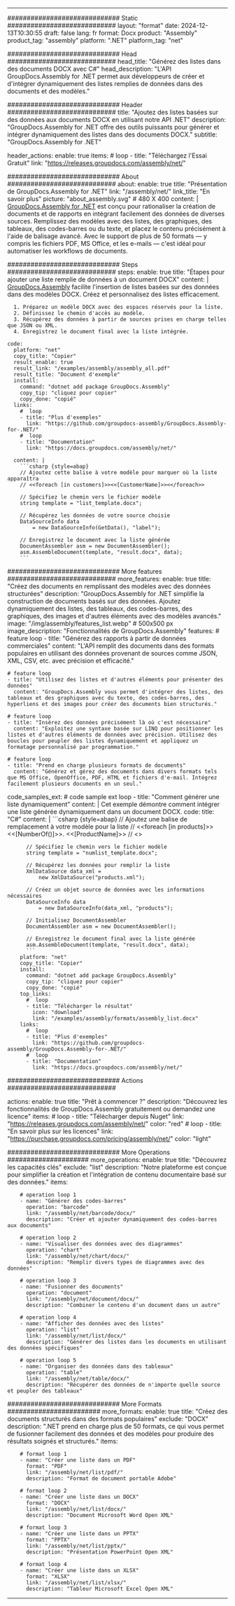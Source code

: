 



---
############################# Static ############################
layout: "format"
date:  2024-12-13T10:30:55
draft: false
lang: fr
format: Docx
product: "Assembly"
product_tag: "assembly"
platform: ".NET"
platform_tag: "net"

############################# Head ############################
head_title: "Générez des listes dans des documents DOCX avec C#"
head_description: "L'API GroupDocs.Assembly for .NET permet aux développeurs de créer et d'intégrer dynamiquement des listes remplies de données dans des documents et des modèles."

############################# Header ############################
title: "Ajoutez des listes basées sur des données aux documents DOCX en utilisant notre API .NET" 
description: "GroupDocs.Assembly for .NET offre des outils puissants pour générer et intégrer dynamiquement des listes dans des documents DOCX."
subtitle: "GroupDocs.Assembly for .NET" 

header_actions:
  enable: true
  items:
    #  loop
    - title: "Téléchargez l'Essai Gratuit"
      link: "https://releases.groupdocs.com/assembly/net/"
      
############################# About ############################
about:
    enable: true
    title: "Présentation de GroupDocs.Assembly for .NET"
    link: "/assembly/net/"
    link_title: "En savoir plus"
    picture: "about_assembly.svg" # 480 X 400
    content: |
       [GroupDocs.Assembly for .NET](/assembly/net/) est conçu pour rationaliser la création de documents et de rapports en intégrant facilement des données de diverses sources. Remplissez des modèles avec des listes, des graphiques, des tableaux, des codes-barres ou du texte, et placez le contenu précisément à l'aide de balisage avancé. Avec le support de plus de 50 formats — y compris les fichiers PDF, MS Office, et les e-mails — c'est idéal pour automatiser les workflows de documents.

############################# Steps ############################
steps:
    enable: true
    title: "Étapes pour ajouter une liste remplie de données à un document DOCX"
    content: |
      [GroupDocs.Assembly](/assembly/net/) facilite l'insertion de listes basées sur des données dans des modèles DOCX. Créez et personnalisez des listes efficacement.
      
      1. Préparez un modèle DOCX avec des espaces réservés pour la liste.
      2. Définissez le chemin d'accès au modèle.
      3. Récupérez des données à partir de sources prises en charge telles que JSON ou XML.
      4. Enregistrez le document final avec la liste intégrée.
   
    code:
      platform: "net"
      copy_title: "Copier"
      result_enable: true
      result_link: "/examples/assembly/assembly_all.pdf"
      result_title: "Document d'exemple"
      install:
        command: "dotnet add package GroupDocs.Assembly"
        copy_tip: "cliquez pour copier"
        copy_done: "copié"
      links:
        #  loop
        - title: "Plus d'exemples"
          link: "https://github.com/groupdocs-assembly/GroupDocs.Assembly-for-.NET/"
        #  loop
        - title: "Documentation"
          link: "https://docs.groupdocs.com/assembly/net/"
          
      content: |
        ```csharp {style=abap}
        // Ajoutez cette balise à votre modèle pour marquer où la liste apparaîtra
        // <<foreach [in customers]>><<[CustomerName]>><</foreach>>

        // Spécifiez le chemin vers le fichier modèle
        string template = "list_template.docx";

        // Récupérez les données de votre source choisie
        DataSourceInfo data 
            = new DataSourceInfo(GetData(), "label");

        // Enregistrez le document avec la liste générée
        DocumentAssembler asm = new DocumentAssembler();
        asm.AssembleDocument(template, "result.docx", data);
        ```            

############################# More features ############################
more_features:
  enable: true
  title: "Créez des documents en remplissant des modèles avec des données structurées"
  description: "GroupDocs.Assembly for .NET simplifie la construction de documents basés sur des données. Ajoutez dynamiquement des listes, des tableaux, des codes-barres, des graphiques, des images et d'autres éléments avec des modèles avancés."
  image: "/img/assembly/features_list.webp" # 500x500 px
  image_description: "Fonctionnalités de GroupDocs.Assembly"
  features:
    # feature loop
    - title: "Générez des rapports à partir de données commerciales"
      content: "L'API remplit des documents dans des formats populaires en utilisant des données provenant de sources comme JSON, XML, CSV, etc. avec précision et efficacité."

    # feature loop
    - title: "Utilisez des listes et d'autres éléments pour présenter des données"
      content: "GroupDocs.Assembly vous permet d'intégrer des listes, des tableaux et des graphiques avec du texte, des codes-barres, des hyperliens et des images pour créer des documents bien structurés."

    # feature loop
    - title: "Insérez des données précisément là où c'est nécessaire"
      content: "Exploitez une syntaxe basée sur LINQ pour positionner les listes et d'autres éléments de données avec précision. Utilisez des boucles pour peupler des listes dynamiquement et appliquez un formatage personnalisé par programmation."

    # feature loop
    - title: "Prend en charge plusieurs formats de documents"
      content: "Générez et gérez des documents dans divers formats tels que MS Office, OpenOffice, PDF, HTML et fichiers d'e-mail. Intégrez facilement plusieurs documents en un seul."
      
  code_samples_ext:
    # code sample ext loop
    - title: "Comment générer une liste dynamiquement"
      content: |
        Cet exemple démontre comment intégrer une liste générée dynamiquement dans un document DOCX.
      code:
        title: "C#"
        content: |
          ```csharp {style=abap}
          // Ajoutez une balise de remplacement à votre modèle pour la liste
          // <<foreach [in products]>><<[NumberOf()]>>. <<[ProductName]>>
          // <</foreach>>

          // Spécifiez le chemin vers le fichier modèle
          string template = "numlist_template.docx";

          // Récupérez les données pour remplir la liste
          XmlDataSource data_xml =
              new XmlDataSource("products.xml");

          // Créez un objet source de données avec les informations nécessaires
          DataSourceInfo data 
              = new DataSourceInfo(data_xml, "products");

          // Initialisez DocumentAssembler
          DocumentAssembler asm = new DocumentAssembler();

          // Enregistrez le document final avec la liste générée
          asm.AssembleDocument(template, "result.docx", data);
          ```
        platform: "net"
        copy_title: "Copier"
        install:
          command: "dotnet add package GroupDocs.Assembly"
          copy_tip: "cliquez pour copier"
          copy_done: "copié"
        top_links:
          #  loop
          - title: "Télécharger le résultat"
            icon: "download"
            link: "/examples/assembly/formats/assembly_list.docx"
        links:
          #  loop
          - title: "Plus d'exemples"
            link: "https://github.com/groupdocs-assembly/GroupDocs.Assembly-for-.NET/"
          #  loop
          - title: "Documentation"
            link: "https://docs.groupdocs.com/assembly/net/"
            

            


############################# Actions ############################

actions:
  enable: true
  title: "Prêt à commencer ?"
  description: "Découvrez les fonctionnalités de GroupDocs.Assembly gratuitement ou demandez une licence"
  items:
    #  loop
    - title: "Télécharger depuis Nuget"
      link: "https://releases.groupdocs.com/assembly/net/"
      color: "red"
        #  loop
    - title: "En savoir plus sur les licences"
      link: "https://purchase.groupdocs.com/pricing/assembly/net/"
      color: "light"


############################# More Operations #####################
more_operations:
    enable: true
    title: "Découvrez les capacités clés"
    exclude: "list"
    description: "Notre plateforme est conçue pour simplifier la création et l'intégration de contenu documentaire basé sur des données."
    items: 
          
        # operation loop 1
        - name: "Générer des codes-barres"
          operation: "barcode"
          link: "/assembly/net/barcode/docx/"
          description: "Créer et ajouter dynamiquement des codes-barres aux documents"

        # operation loop 2
        - name: "Visualiser des données avec des diagrammes"
          operation: "chart"
          link: "/assembly/net/chart/docx/"
          description: "Remplir divers types de diagrammes avec des données"

        # operation loop 3
        - name: "Fusionner des documents"
          operation: "document"
          link: "/assembly/net/document/docx/"
          description: "Combiner le contenu d'un document dans un autre"

        # operation loop 4
        - name: "Afficher des données avec des listes"
          operation: "list"
          link: "/assembly/net/list/docx/"
          description: "Générer des listes dans les documents en utilisant des données spécifiques"

        # operation loop 5
        - name: "Organiser des données dans des tableaux"
          operation: "table"
          link: "/assembly/net/table/docx/"
          description: "Récupérer des données de n'importe quelle source et peupler des tableaux"
         
          
############################# More Formats ########################
more_formats:
    enable: true
    title: "Créez des documents structurés dans des formats populaires"
    exclude: "DOCX"
    description: ".NET prend en charge plus de 50 formats, ce qui vous permet de fusionner facilement des données et des modèles pour produire des résultats soignés et structurés."
    items: 
          
        # format loop 1
        - name: "Créer une liste dans un PDF"
          format: "PDF"
          link: "/assembly/net/list/pdf/"
          description: "Format de document portable Adobe"
          
        # format loop 2
        - name: "Créer une liste dans un DOCX"
          format: "DOCX"
          link: "/assembly/net/list/docx/"
          description: "Document Microsoft Word Open XML"
          
        # format loop 3
        - name: "Créer une liste dans un PPTX"
          format: "PPTX"
          link: "/assembly/net/list/pptx/"
          description: "Présentation PowerPoint Open XML"
          
        # format loop 4
        - name: "Créer une liste dans un XLSX"
          format: "XLSX"
          link: "/assembly/net/list/xlsx/"
          description: "Tableur Microsoft Excel Open XML"


          

---